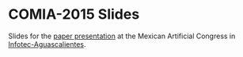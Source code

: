 # COMIA-2015 Slides
Slides for the [paper presentation](http://www.micai.org/rcs/) at the Mexican Artificial Congress in [Infotec-Aguascalientes](https://www.infotec.mx/).
